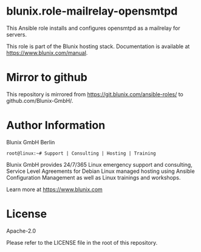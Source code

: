 # blunix.role-mailrelay-opensmtpd
This Ansible role installs and configures opensmtpd as a mailrelay for servers.

This role is part of the Blunix hosting stack. Documentation is available at <a href="https://www.blunix.com/manual" target="_blank">https://www.blunix.com/manual</a>.


# Mirror to github
This repository is mirrored from <a href="https://git.blunix.com/ansible-roles/" target="_blank">https://git.blunix.com/ansible-roles/</a> to github.com/Blunix-GmbH/.


# Author Information
Blunix GmbH Berlin

`root@linux:~# Support | Consulting | Hosting | Training`

Blunix GmbH provides 24/7/365 Linux emergency support and consulting, Service Level Agreements for Debian Linux managed hosting using Ansible Configuration Management as well as Linux trainings and workshops.

Learn more at <a href="https://www.blunix.com" target="_blank">https://www.blunix.com</a>


# License
Apache-2.0

Please refer to the LICENSE file in the root of this repository.
